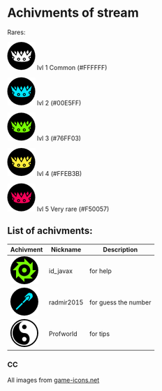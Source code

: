 # Achivments of stream

Rares:

![crown](/img/rares/1lvl.png) lvl 1 Common (#FFFFFF)

![crown](/img/rares/2lvl.png) lvl 2 (#00E5FF)

![crown](/img/rares/3lvl.png) lvl 3 (#76FF03)

![crown](/img/rares/4lvl.png) lvl 4 (#FFEB3B)

![crown](/img/rares/5lvl.png) lvl 5 Very rare (#F50057)


## List of achivments:
Achivment | Nickname | Description
------------- | ------------- | -------------
![yin-yang](/img/circular-saw.png) | id_javax | for help
![radmir2015](/img/radmir2015.png) |  radmir2015 | for guess the number
![circular-saw](/img/yin-yang.png) |  Profworld | for tips

### CC
All images from [game-icons.net](http://game-icons.net/)
